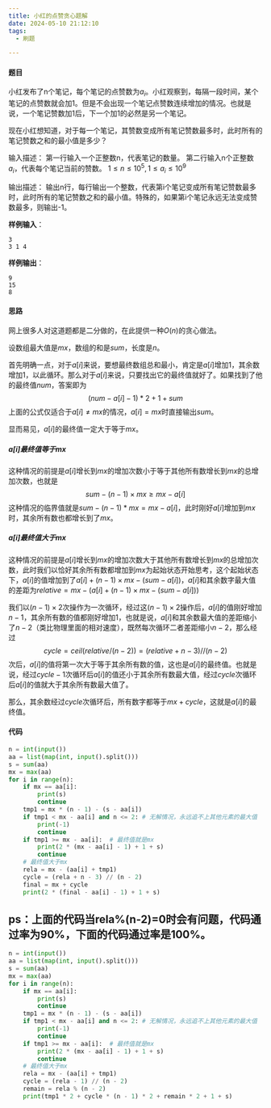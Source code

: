 ```yaml
---
title: 小红的点赞贪心题解
date: 2024-05-10 21:12:10
tags:	
  - 刷题

---
```


<!--more-->

#### 题目

小红发布了n个笔记，每个笔记的点赞数为$a_i$。小红观察到，每隔一段时间，某个笔记的点赞数就会加1。但是不会出现一个笔记点赞数连续增加的情况。也就是说，一个笔记赞数加1后，下一个加1的必然是另一个笔记。

现在小红想知道，对于每一个笔记，其赞数变成所有笔记赞数最多时，此时所有的笔记赞数之和的最小值是多少？

输入描述： 第一行输入一个正整数n，代表笔记的数量。 第二行输入n个正整数$a_i$，代表每个笔记当前的赞数。 $1 ≤ n ≤ 10^5, 1 ≤ a_i ≤ 10^9$

输出描述： 输出n行，每行输出一个整数，代表第i个笔记变成所有笔记赞数最多时，此时所有的笔记赞数之和的最小值。特殊的，如果第i个笔记永远无法变成赞数最多，则输出-1。

**样例输入**： 

```
3
3 1 4
```

**样例输出**： 

```
9
15
8
```

#### 思路

网上很多人对这道题都是二分做的，在此提供一种$O(n)$的贪心做法。

设数组最大值是$mx$，数组的和是$sum$，长度是$n$。

首先明确一点，对于$a[i]$来说，要想最终数组总和最小，肯定是$a[i]$增加1，其余数增加1，以此循环。那么对于$a[i]$来说，只要找出它的最终值就好了。如果找到了他的最终值$num$，答案即为
$$
(num-a[i]-1)*2+1+sum
$$
上面的公式仅适合于$a[i]\neq mx$的情况，$a[i]=mx$时直接输出$sum$。

显而易见，$a[i]$的最终值一定大于等于$mx$。

##### $a[i]$最终值等于$mx$

这种情况的前提是$a[i]$增长到$mx$的增加次数小于等于其他所有数增长到$mx$的总增加次数，也就是
$$
sum-(n-1)\times mx \geq mx-a[i]
$$
这种情况的临界值就是$sum-(n-1)*mx = mx-a[i]$，此时刚好$a[i]$增加到$mx$时，其余所有数也都增长到了$mx$。

##### $a[i]$最终值大于$mx$

这种情况的前提是$a[i]$增长到$mx$的增加次数大于其他所有数增长到$mx$的总增加次数，此时我们以恰好其余所有数都增加到$mx$为起始状态开始思考，这个起始状态下，$a[i]$的值增加到了$a[i]+(n-1)\times mx-(sum-a[i])$，$a[i]$和其余数字最大值的差距为$relative=mx-(a[i]+(n-1)\times mx-(sum-a[i]))$

我们以$(n-1)\times 2$次操作为一次循环，经过这$(n-1)\times 2$操作后，$a[i]$的值刚好增加$n-1$，其余所有数的值都刚好增加1，也就是说，$a[i]$和其余数最大值的差距缩小了$n-2$（类比物理里面的相对速度），既然每次循环二者差距缩小$n-2$，那么经过
$$
cycle=ceil(relative/(n-2))=(relative+n-3)//(n-2)
$$
次后，$a[i]$的值将第一次大于等于其余所有数的值，这也是$a[i]$的最终值。也就是说，经过$cycle-1$次循环后$a[i]$的值还小于其余所有数最大值，经过$cycle$次循环后$a[i]$的值就大于其余所有数最大值了。

那么，其余数经过$cycle$次循环后，所有数字都等于$mx+cycle$，这就是$a[i]$的最终值。

#### 代码

```python
n = int(input())
aa = list(map(int, input().split()))
s = sum(aa)
mx = max(aa)
for i in range(n):
    if mx == aa[i]:
        print(s)
        continue
    tmp1 = mx * (n - 1) - (s - aa[i])
    if tmp1 < mx - aa[i] and n <= 2: # 无解情况，永远追不上其他元素的最大值
        print(-1)
        continue
    if tmp1 >= mx - aa[i]:  # 最终值就是mx
        print(2 * (mx - aa[i] - 1) + 1 + s)
        continue
    # 最终值大于mx
    rela = mx - (aa[i] + tmp1)
    cycle = (rela + n - 3) // (n - 2)
    final = mx + cycle
    print(2 * (final - aa[i] - 1) + 1 + s)
```

## ps：上面的代码当rela%(n-2)=0时会有问题，代码通过率为90%，下面的代码通过率是100%。

```python
n = int(input())
aa = list(map(int, input().split()))
s = sum(aa)
mx = max(aa)
for i in range(n):
    if mx == aa[i]:
        print(s)
        continue
    tmp1 = mx * (n - 1) - (s - aa[i])
    if tmp1 < mx - aa[i] and n <= 2: # 无解情况，永远追不上其他元素的最大值
        print(-1)
        continue
    if tmp1 >= mx - aa[i]:  # 最终值就是mx
        print(2 * (mx - aa[i] - 1) + 1 + s)
        continue
    # 最终值大于mx
    rela = mx - (aa[i] + tmp1)
    cycle = (rela - 1) // (n - 2)
    remain = rela % (n - 2)
    print(tmp1 * 2 + cycle * (n - 1) * 2 + remain * 2 + 1 + s)
```

